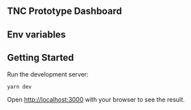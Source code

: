 ## TNC Prototype Dashboard

## Env variables

## Getting Started

Run the development server:

```bash
yarn dev
```

Open [http://localhost:3000](http://localhost:3000) with your browser to see the result.
